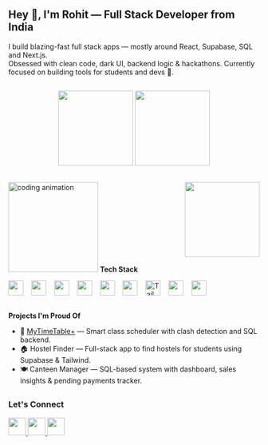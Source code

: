 <h2 align="left">Hey 👋, I'm Rohit — Full Stack Developer from India</h2>

<p>I build blazing-fast full stack apps  — mostly around React, Supabase, SQL and Next.js.<br>
Obsessed with clean code, dark UI, backend logic & hackathons. Currently focused on building tools for students and devs 🚀.</p>

##

<div align="center">
  <img src="https://github-readme-stats.vercel.app/api?username=SwiftByte6&show_icons=true&theme=dracula&hide_border=false&count_private=true&include_all_commits=true" height="150" />
  <img src="https://github-readme-stats.vercel.app/api/top-langs/?username=SwiftByte6&layout=compact&langs_count=6&theme=dracula&hide_border=false" height="150" />
</div>

##

<img align="right" height="150" src="https://media.giphy.com/media/qgQUggAC3Pfv687qPC/giphy.gif" />

<p align="left">
  <img src="https://c.tenor.com/7pEG1Fk4qq0AAAAC/coding-programming.gif" alt="coding animation" width="180" />
  <b>Tech Stack</b>
</p>



<div align="left">
  <img src="https://cdn.jsdelivr.net/gh/devicons/devicon/icons/react/react-original.svg" height="30" />
  <img width="8"/>
  <img src="https://cdn.jsdelivr.net/gh/devicons/devicon/icons/nextjs/nextjs-original.svg" height="30"/>
  <img width="8"/>
  <img src="https://cdn.jsdelivr.net/gh/devicons/devicon/icons/javascript/javascript-original.svg" height="30" />
  <img width="8"/>
  <img src="https://cdn.jsdelivr.net/gh/devicons/devicon/icons/typescript/typescript-original.svg" height="30"/>
  <img width="8"/>
  <img src="https://cdn.jsdelivr.net/gh/devicons/devicon/icons/mysql/mysql-original.svg" height="30"/>
  <img width="8"/>
  <img src="https://cdn.jsdelivr.net/gh/devicons/devicon/icons/postgresql/postgresql-original.svg" height="30"/>
  <img width="8"/>
 <img src="https://cdn.jsdelivr.net/gh/devicons/devicon/icons/tailwindcss/tailwindcss-original.svg" height="30" alt="Tailwind CSS logo" />

  <img width="8"/>
  <img src="https://cdn.jsdelivr.net/gh/devicons/devicon/icons/supabase/supabase-original.svg" height="30"/>
  <img width="8"/>

  <img src="https://cdn.jsdelivr.net/gh/devicons/devicon/icons/cplusplus/cplusplus-original.svg" height="30"/>
</div>

##

### <p align="left">
 
  <b>Projects I'm Proud Of</b>
</p>


- 🔧 [MyTimeTable+](https://github.com/SwiftByte6/MyTimeTablePlus) — Smart class scheduler with clash detection and SQL backend.
- 🏠 Hostel Finder — Full-stack app to find hostels for students using Supabase & Tailwind.
- 🍽 Canteen Manager — SQL-based system with dashboard, sales insights & pending payments tracker.

##

###  Let's Connect

<div align="left">
  <a href="mailto:youremail@gmail.com">
    <img src="https://img.shields.io/static/v1?message=Gmail&logo=gmail&label=&color=D14836&logoColor=white&style=for-the-badge" height="35"/>
  </a>
  <a href="https://www.linkedin.com/in/yourprofile/">
    <img src="https://img.shields.io/static/v1?message=LinkedIn&logo=linkedin&label=&color=0077B5&logoColor=white&style=for-the-badge" height="35"/>
  </a>
  <a href="https://discordapp.com/users/yourdiscordid">
    <img src="https://img.shields.io/static/v1?message=Discord&logo=discord&label=&color=7289DA&logoColor=white&style=for-the-badge" height="35"/>
  </a>
</div>

##

<br clear="both">


